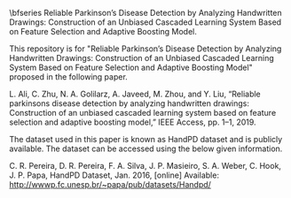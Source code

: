 \bfseries Reliable Parkinson’s Disease Detection by Analyzing Handwritten Drawings: Construction of an Unbiased Cascaded Learning System Based on Feature Selection and Adaptive Boosting Model. 

This repository is for "Reliable Parkinson’s Disease Detection by Analyzing Handwritten Drawings: Construction of an Unbiased Cascaded Learning System Based on Feature Selection and Adaptive Boosting Model" proposed in the following paper.

L. Ali, C. Zhu, N. A. Golilarz, A. Javeed, M. Zhou, and Y. Liu, “Reliable parkinsons disease detection by analyzing handwritten drawings: Construction of an unbiased cascaded learning system based on feature selection and adaptive boosting model,” IEEE Access, pp. 1–1, 2019.

The dataset used in this paper is known as HandPD dataset and is publicly available. The dataset can be accessed using the below given information.

C. R. Pereira, D. R. Pereira, F. A. Silva, J. P. Masieiro, S. A. Weber, C. Hook, J. P. Papa, HandPD Dataset, Jan. 2016, [online] Available: http://wwwp.fc.unesp.br/~papa/pub/datasets/Handpd/
